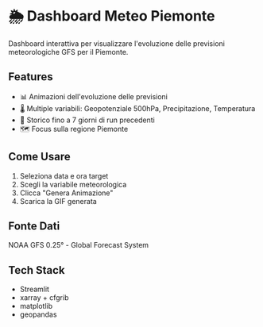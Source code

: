 # 🌦️ Dashboard Meteo Piemonte

Dashboard interattiva per visualizzare l'evoluzione delle previsioni meteorologiche GFS per il Piemonte.

## Features

- 📊 Animazioni dell'evoluzione delle previsioni
- 🌡️ Multiple variabili: Geopotenziale 500hPa, Precipitazione, Temperatura
- 📅 Storico fino a 7 giorni di run precedenti
- 🗺️ Focus sulla regione Piemonte

## Come Usare

1. Seleziona data e ora target
2. Scegli la variabile meteorologica
3. Clicca "Genera Animazione"
4. Scarica la GIF generata

## Fonte Dati

NOAA GFS 0.25° - Global Forecast System

## Tech Stack

- Streamlit
- xarray + cfgrib
- matplotlib
- geopandas